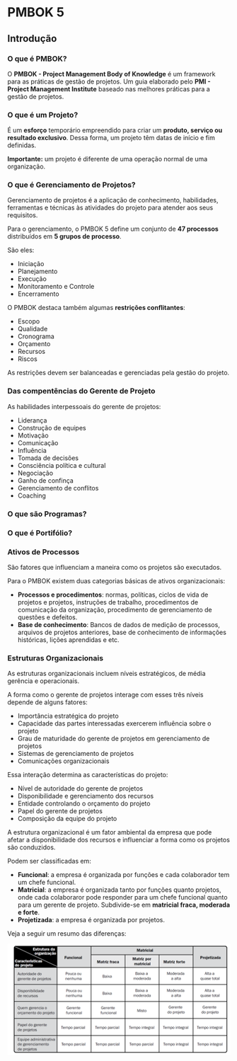 # PMBOK 5

## Introdução

### O que é PMBOK?

O **PMBOK - Project Management Body of Knowledge** é um framework para as práticas de gestão de projetos. Um guia elaborado pelo **PMI - Project Management Institute** baseado nas melhores práticas para a gestão de projetos.

### O que é um Projeto?

É um **esforço** temporário empreendido para criar um **produto, serviço ou resultado exclusivo**. Dessa forma, um projeto têm datas de início e fim definidas.

**Importante:** um projeto é diferente de uma operação normal de uma organização.

### O que é Gerenciamento de Projetos?

Gerenciamento de projetos é a aplicação de conhecimento, habilidades, ferramentas e técnicas às atividades do projeto para atender aos seus requisitos.

Para o gerenciamento, o PMBOK 5 define um conjunto de **47 processos** distribuídos em **5 grupos de processo**.

São eles:

- Iniciação
- Planejamento
- Execução
- Monitoramento e Controle
- Encerramento

O PMBOK destaca também algumas **restrições conflitantes**:

- Escopo
- Qualidade
- Cronograma
- Orçamento
- Recursos
- Riscos

As restrições devem ser balanceadas e gerenciadas pela gestão do projeto.

### Das compentências do Gerente de Projeto

As habilidades interpessoais do gerente de projetos:

- Liderança
- Construção de equipes
- Motivação
- Comunicação
- Influência
- Tomada de decisões
- Consciência política e cultural
- Negociação
- Ganho de confinça
- Gerenciamento de conflitos
- Coaching

### O que são Programas?

### O que é Portifólio?

### Ativos de Processos

São fatores que influenciam a maneira como os projetos são executados.

Para o PMBOK existem duas categorias básicas de ativos organizacionais:

- **Processos e procedimentos**: normas, políticas, ciclos de vida de projetos e projetos, instruções de trabalho, procedimentos de comunicação da organização, procedimento de gerenciamento de questões e defeitos.
- **Base de conhecimento**: Bancos de dados de medição de processos, arquivos de projetos anteriores, base de conhecimento de informações históricas, lições aprendidas e etc.

### Estruturas Organizacionais

As estruturas organizacionais incluem níveis estratégicos, de média gerência e operacionais.

A forma como o gerente de projetos interage com esses três níveis depende de alguns fatores:

- Importância estratégica do projeto
- Capacidade das partes interessadas exercerem influência sobre o projeto
- Grau de maturidade do gerente de projetos em gerenciamento de projetos
- Sistemas de gerenciamento de projetos
- Comunicações organizacionais

Essa interação determina as características do projeto:

- Nível de autoridade do gerente de projetos
- Disponibilidade e gerenciamento dos recursos
- Entidade controlando o orçamento do projeto
- Papel do gerente de projetos
- Composição da equipe do projeto

A estrutura organizacional é um fator ambiental da empresa que pode afetar a disponibilidade dos recursos e influenciar a forma como os projetos são conduzidos.

Podem ser classificadas em:

- **Funcional**: a empresa é organizada por funções e cada colaborador tem um chefe funcional.
- **Matricial**: a empresa é organizada tanto por funções quanto projetos, onde cada colaboraror pode responder para um chefe funcional quanto para um gerente de projeto. Subdivide-se em **matricial fraca, moderada e forte**.
- **Projetizada**: a empresa é organizada por projetos.

Veja a seguir um resumo das diferenças:

![Estruturas Organizacionais](../images/estrutura-organizacional-2.jpg)